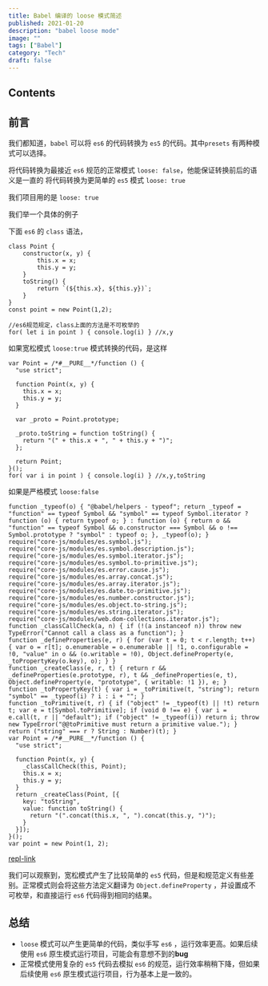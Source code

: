```yaml
---
title: Babel 编译的 loose 模式简述
published: 2021-01-20
description: "babel loose mode"
image: ""
tags: ["Babel"]
category: "Tech"
draft: false
---
```


## Contents

## 前言

我们都知道，`babel` 可以将 `es6` 的代码转换为 `es5` 的代码。其中`presets` 有两种模式可以选择。

将代码转换为最接近 `es6` 规范的正常模式 `loose: false`，他能保证转换前后的语义是一直的
将代码转换为更简单的 `es5` 模式 `loose: true`

我们项目用的是 `loose: true`

我们举一个具体的例子

下面 `es6` 的 `class` 语法，

```
class Point {
    constructor(x, y) {
        this.x = x;
        this.y = y;
    }
    toString() {
        return `(${this.x}, ${this.y})`;
    }
}
const point = new Point(1,2);

//es6规范规定，class上面的方法是不可枚举的
for( let i in point ) { console.log(i) } //x,y
```
如果宽松模式 `loose:true` 模式转换的代码，是这样

```
var Point = /*#__PURE__*/function () {
  "use strict";

  function Point(x, y) {
    this.x = x;
    this.y = y;
  }

  var _proto = Point.prototype;

  _proto.toString = function toString() {
    return "(" + this.x + ", " + this.y + ")";
  };

  return Point;
}();
for( var i in point ) { console.log(i) } //x,y,toString
```

如果是严格模式 `loose:false`
```
function _typeof(o) { "@babel/helpers - typeof"; return _typeof = "function" == typeof Symbol && "symbol" == typeof Symbol.iterator ? function (o) { return typeof o; } : function (o) { return o && "function" == typeof Symbol && o.constructor === Symbol && o !== Symbol.prototype ? "symbol" : typeof o; }, _typeof(o); }
require("core-js/modules/es.symbol.js");
require("core-js/modules/es.symbol.description.js");
require("core-js/modules/es.symbol.iterator.js");
require("core-js/modules/es.symbol.to-primitive.js");
require("core-js/modules/es.error.cause.js");
require("core-js/modules/es.array.concat.js");
require("core-js/modules/es.array.iterator.js");
require("core-js/modules/es.date.to-primitive.js");
require("core-js/modules/es.number.constructor.js");
require("core-js/modules/es.object.to-string.js");
require("core-js/modules/es.string.iterator.js");
require("core-js/modules/web.dom-collections.iterator.js");
function _classCallCheck(a, n) { if (!(a instanceof n)) throw new TypeError("Cannot call a class as a function"); }
function _defineProperties(e, r) { for (var t = 0; t < r.length; t++) { var o = r[t]; o.enumerable = o.enumerable || !1, o.configurable = !0, "value" in o && (o.writable = !0), Object.defineProperty(e, _toPropertyKey(o.key), o); } }
function _createClass(e, r, t) { return r && _defineProperties(e.prototype, r), t && _defineProperties(e, t), Object.defineProperty(e, "prototype", { writable: !1 }), e; }
function _toPropertyKey(t) { var i = _toPrimitive(t, "string"); return "symbol" == _typeof(i) ? i : i + ""; }
function _toPrimitive(t, r) { if ("object" != _typeof(t) || !t) return t; var e = t[Symbol.toPrimitive]; if (void 0 !== e) { var i = e.call(t, r || "default"); if ("object" != _typeof(i)) return i; throw new TypeError("@@toPrimitive must return a primitive value."); } return ("string" === r ? String : Number)(t); }
var Point = /*#__PURE__*/function () {
  "use strict";

  function Point(x, y) {
    _classCallCheck(this, Point);
    this.x = x;
    this.y = y;
  }
  return _createClass(Point, [{
    key: "toString",
    value: function toString() {
      return "(".concat(this.x, ", ").concat(this.y, ")");
    }
  }]);
}();
var point = new Point(1, 2);
```

[repl-link](https://babeljs.io/repl#?browsers=ie%2011&build=&builtIns=usage&corejs=3.21&spec=false&loose=false&code_lz=MYGwhgzhAEAKD2BLAdgF2gbwFDV9Y8yEqATgK7CrwkAUAHgDTQCeAlJjnl6gBaIQA6OtAC80OgG5OXXL34DmollK4BfadCoBlUigDmNdthl4SAU1RkSyaAAMaAEgxzBdVUycuFq1rZV51dQIidAAHJDQlZDMAdzgI1BoARgYAJlYJIA&debug=false&forceAllTransforms=false&modules=false&shippedProposals=false&evaluate=false&fileSize=false&timeTravel=false&sourceType=script&lineWrap=false&presets=env%2Cstage-3&prettier=false&targets=&version=7.24.10&externalPlugins=%40babel%2Fplugin-transform-parameters%407.23.3&assumptions=%7B%7D)

我们可以观察到，宽松模式产生了比较简单的 `es5` 代码，但是和规范定义有些差别。正常模式则会将这些方法定义翻译为 `Object.defineProperty` ，并设置成不可枚举，和直接运行 `es6` 代码得到相同的结果。

## 总结

- `loose` 模式可以产生更简单的代码，类似手写 `es6` ，运行效率更高。如果后续使用 `es6` 原生模式运行项目，可能会有意想不到的**bug**
- 正常模式使用复杂的 `es5` 代码去模拟 `es6` 的规范，运行效率稍稍下降，但如果后续使用 `es6` 原生模式运行项目，行为基本上是一致的。
